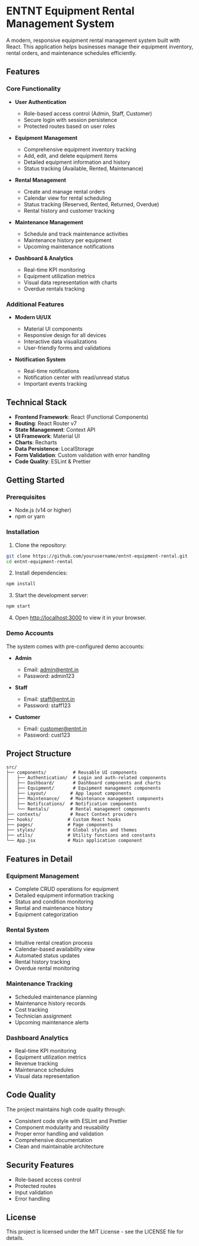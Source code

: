 # ENTNT Equipment Rental Management System

A modern, responsive equipment rental management system built with React. This application helps businesses manage their equipment inventory, rental orders, and maintenance schedules efficiently.

## Features

### Core Functionality
- **User Authentication**
  - Role-based access control (Admin, Staff, Customer)
  - Secure login with session persistence
  - Protected routes based on user roles

- **Equipment Management**
  - Comprehensive equipment inventory tracking
  - Add, edit, and delete equipment items
  - Detailed equipment information and history
  - Status tracking (Available, Rented, Maintenance)

- **Rental Management**
  - Create and manage rental orders
  - Calendar view for rental scheduling
  - Status tracking (Reserved, Rented, Returned, Overdue)
  - Rental history and customer tracking

- **Maintenance Management**
  - Schedule and track maintenance activities
  - Maintenance history per equipment
  - Upcoming maintenance notifications

- **Dashboard & Analytics**
  - Real-time KPI monitoring
  - Equipment utilization metrics
  - Visual data representation with charts
  - Overdue rentals tracking

### Additional Features
- **Modern UI/UX**
  - Material UI components
  - Responsive design for all devices
  - Interactive data visualizations
  - User-friendly forms and validations

- **Notification System**
  - Real-time notifications
  - Notification center with read/unread status
  - Important events tracking

## Technical Stack

- **Frontend Framework**: React (Functional Components)
- **Routing**: React Router v7
- **State Management**: Context API
- **UI Framework**: Material UI
- **Charts**: Recharts
- **Data Persistence**: LocalStorage
- **Form Validation**: Custom validation with error handling
- **Code Quality**: ESLint & Prettier

## Getting Started

### Prerequisites
- Node.js (v14 or higher)
- npm or yarn

### Installation

1. Clone the repository:
```bash
git clone https://github.com/yourusername/entnt-equipment-rental.git
cd entnt-equipment-rental
```

2. Install dependencies:
```bash
npm install
```

3. Start the development server:
```bash
npm start
```

4. Open [http://localhost:3000](http://localhost:3000) to view it in your browser.

### Demo Accounts

The system comes with pre-configured demo accounts:

- **Admin**
  - Email: admin@entnt.in
  - Password: admin123

- **Staff**
  - Email: staff@entnt.in
  - Password: staff123

- **Customer**
  - Email: customer@entnt.in
  - Password: cust123

## Project Structure

```
src/
├── components/          # Reusable UI components
│   ├── Authentication/  # Login and auth-related components
│   ├── Dashboard/       # Dashboard components and charts
│   ├── Equipment/       # Equipment management components
│   ├── Layout/         # App layout components
│   ├── Maintenance/    # Maintenance management components
│   ├── Notifications/  # Notification components
│   └── Rentals/        # Rental management components
├── contexts/           # React Context providers
├── hooks/             # Custom React hooks
├── pages/             # Page components
├── styles/            # Global styles and themes
├── utils/             # Utility functions and constants
└── App.jsx            # Main application component
```

## Features in Detail

### Equipment Management
- Complete CRUD operations for equipment
- Detailed equipment information tracking
- Status and condition monitoring
- Rental and maintenance history
- Equipment categorization

### Rental System
- Intuitive rental creation process
- Calendar-based availability view
- Automated status updates
- Rental history tracking
- Overdue rental monitoring

### Maintenance Tracking
- Scheduled maintenance planning
- Maintenance history records
- Cost tracking
- Technician assignment
- Upcoming maintenance alerts

### Dashboard Analytics
- Real-time KPI monitoring
- Equipment utilization metrics
- Revenue tracking
- Maintenance schedules
- Visual data representation

## Code Quality

The project maintains high code quality through:
- Consistent code style with ESLint and Prettier
- Component modularity and reusability
- Proper error handling and validation
- Comprehensive documentation
- Clean and maintainable architecture

## Security Features

- Role-based access control
- Protected routes
- Input validation
- Error handling

## License

This project is licensed under the MIT License - see the LICENSE file for details.
